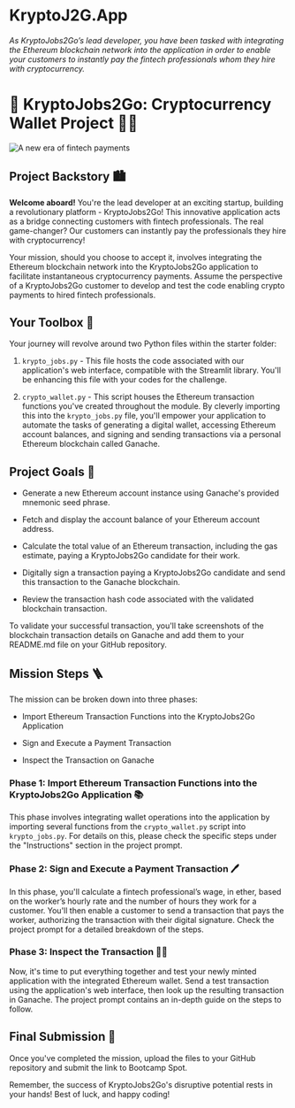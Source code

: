 # KryptoJ2G.App
###### As KryptoJobs2Go’s lead developer, you have been tasked with integrating the Ethereum blockchain network into the application in order to enable your customers to instantly pay the fintech professionals whom they hire with cryptocurrency.

# 🚀 KryptoJobs2Go: Cryptocurrency Wallet Project 💼🔗

![A new era of fintech payments](Images/19-4-challenge-image.png)

## Project Backstory 🏙️

**Welcome aboard!** You're the lead developer at an exciting startup, building a revolutionary platform - KryptoJobs2Go! This innovative application acts as a bridge connecting customers with fintech professionals. The real game-changer? Our customers can instantly pay the professionals they hire with cryptocurrency! 

Your mission, should you choose to accept it, involves integrating the Ethereum blockchain network into the KryptoJobs2Go application to facilitate instantaneous cryptocurrency payments. Assume the perspective of a KryptoJobs2Go customer to develop and test the code enabling crypto payments to hired fintech professionals.

## Your Toolbox 🧰

Your journey will revolve around two Python files within the starter folder:

1. `krypto_jobs.py` - This file hosts the code associated with our application's web interface, compatible with the Streamlit library. You'll be enhancing this file with your codes for the challenge.

2. `crypto_wallet.py` - This script houses the Ethereum transaction functions you've created throughout the module. By cleverly importing this into the `krypto_jobs.py` file, you'll empower your application to automate the tasks of generating a digital wallet, accessing Ethereum account balances, and signing and sending transactions via a personal Ethereum blockchain called Ganache.

## Project Goals 🎯

* Generate a new Ethereum account instance using Ganache's provided mnemonic seed phrase.

* Fetch and display the account balance of your Ethereum account address.

* Calculate the total value of an Ethereum transaction, including the gas estimate, paying a KryptoJobs2Go candidate for their work.

* Digitally sign a transaction paying a KryptoJobs2Go candidate and send this transaction to the Ganache blockchain.

* Review the transaction hash code associated with the validated blockchain transaction.

To validate your successful transaction, you'll take screenshots of the blockchain transaction details on Ganache and add them to your README.md file on your GitHub repository.

## Mission Steps 🪜

The mission can be broken down into three phases:

* Import Ethereum Transaction Functions into the KryptoJobs2Go Application

* Sign and Execute a Payment Transaction

* Inspect the Transaction on Ganache

### Phase 1: Import Ethereum Transaction Functions into the KryptoJobs2Go Application 📚

This phase involves integrating wallet operations into the application by importing several functions from the `crypto_wallet.py` script into `krypto_jobs.py`. For details on this, please check the specific steps under the "Instructions" section in the project prompt.

### Phase 2: Sign and Execute a Payment Transaction 🖊️

In this phase, you'll calculate a fintech professional’s wage, in ether, based on the worker’s hourly rate and the number of hours they work for a customer. You'll then enable a customer to send a transaction that pays the worker, authorizing the transaction with their digital signature. Check the project prompt for a detailed breakdown of the steps.

### Phase 3: Inspect the Transaction 🕵️‍♀️

Now, it's time to put everything together and test your newly minted application with the integrated Ethereum wallet. Send a test transaction using the application's web interface, then look up the resulting transaction in Ganache. The project prompt contains an in-depth guide on the steps to follow.

## Final Submission 📨

Once you've completed the mission, upload the files to your GitHub repository and submit the link to Bootcamp Spot.

Remember, the success of KryptoJobs2Go's disruptive potential rests in your hands! Best of luck, and happy coding!

